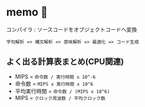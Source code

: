 # memo :dog:

コンパイラ : ソースコードをオブジェクトコードへ変換

`字句解析 => 構文解析 => 意味解析 => 最適化 => コード生成`

## よく出る計算表まとめ(CPU関連)

- MIPS = `命令数 / 実行時間 x 10^-6`
- 命令数 = `MIPS x 実行時間 x 10^6`
- 平均実行時間 = `命令数 / (MIPS x 10^6)`
- MIPS = `クロック周波数 / 平均クロック数`

